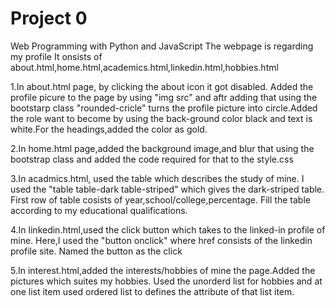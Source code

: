 # Project 0

Web Programming with Python and JavaScript
The webpage is regarding my profile
It onsists of about.html,home.html,academics.html,linkedin.html,hobbies.html

1.In about.html page, by clicking the about icon it got disabled. Added the profile picure to the page by using "img src" and aftr adding that using the bootstarp class "rounded-cricle" turns the profile picture into circle.Added the role want to become by using the back-ground color black and text is white.For the headings,added the color as gold.

2.In home.html page,added the background image,and blur that using the bootstrap class and added the code required for that to the style.css

3.In acadmics.html, used the table which describes the study of mine. I used the "table table-dark table-striped" which gives the dark-striped table. First row of table cosists of year,school/college,percentage. Fill the table according to my educational qualifications.

4.In linkedin.html,used the click button which takes to the linked-in profile of mine. Here,I used the "button onclick" where href consists of the linkedin profile site. Named the button as the click

5.In interest.html,added the interests/hobbies of mine the page.Added the pictures which suites my hobbies. Used the unorderd list for hobbies and at one list item used ordered list to defines the attribute of that list item.

